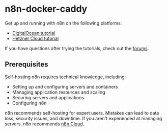 # n8n-docker-caddy

Get up and running with n8n on the following platforms:

* [DigitalOcean tutorial](https://docs.n8n.io/hosting/server-setups/digital-ocean/)
* [Hetzner Cloud tutorial](https://docs.n8n.io/hosting/server-setups/hetzner/)

If you have questions after trying the tutorials, check out the [forums](https://community.n8n.io/).

## Prerequisites

Self-hosting n8n requires technical knowledge, including:

* Setting up and configuring servers and containers
* Managing application resources and scaling
* Securing servers and applications
* Configuring n8n

n8n recommends self-hosting for expert users. Mistakes can lead to data loss, security issues, and downtime. If you aren't experienced at managing servers, n8n recommends [n8n Cloud](https://n8n.io/cloud/).
